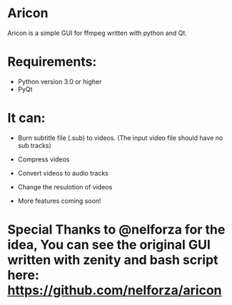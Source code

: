 # Aricon
Aricon is a simple GUI for ffmpeg written with python and Qt.

# Requirements:
* Python version 3.0 or higher
* PyQt

# It can:
* Burn subtitle file (.sub) to videos. (The input video file should have no sub tracks)
* Compress videos
* Convert videos to audio tracks
* Change the resulotion of videos

* More features coming soon!



# Special Thanks to @nelforza for the idea, You can see the original GUI written with zenity and bash script here: https://github.com/nelforza/aricon
